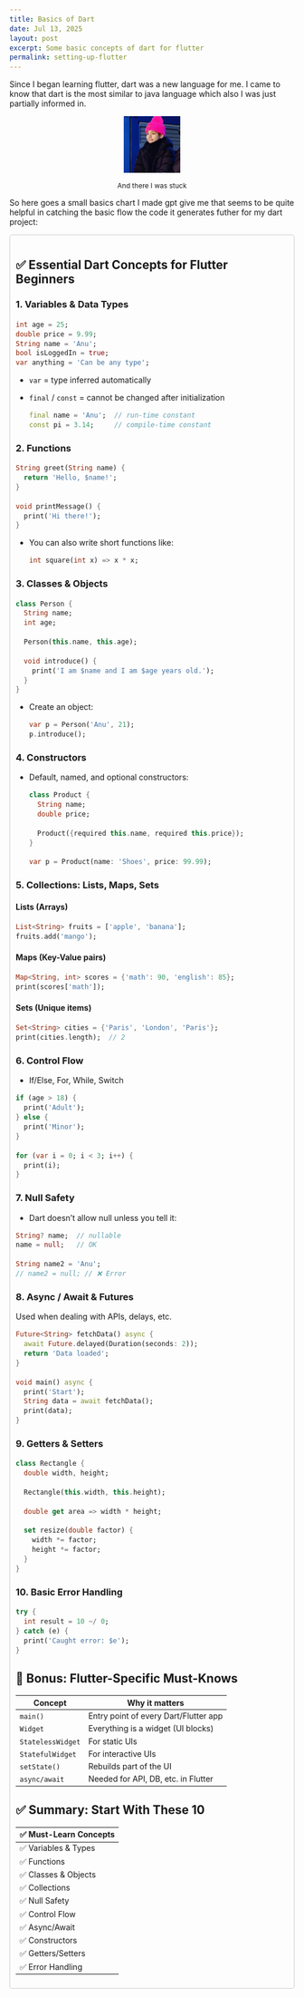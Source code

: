 ```yaml
---
title: Basics of Dart
date: Jul 13, 2025
layout: post
excerpt: Some basic concepts of dart for flutter
permalink: setting-up-flutter
---
```


Since I began learning flutter, dart was a new language for me. I came to know that dart is the most similar to java language which also I was just partially informed in.

<div align=center><img src='image.png' width=100/><p style="font-size:12px">And there I was stuck</p></div> 

So here goes a small basics chart I made gpt give me that seems to be quite helpful in catching the basic flow the code it generates futher for my dart project:

<div style="border:1px solid #ccc; padding:10px; border-radius:5px">

## ✅ Essential Dart Concepts for Flutter Beginners


### 1. **Variables & Data Types**

```dart
int age = 25;
double price = 9.99;
String name = 'Anu';
bool isLoggedIn = true;
var anything = 'Can be any type';
```

* `var` = type inferred automatically
* `final` / `const` = cannot be changed after initialization

  ```dart
  final name = 'Anu';  // run-time constant
  const pi = 3.14;     // compile-time constant
  ```



### 2. **Functions**

```dart
String greet(String name) {
  return 'Hello, $name!';
}

void printMessage() {
  print('Hi there!');
}
```

* You can also write short functions like:

  ```dart
  int square(int x) => x * x;
  ```



### 3. **Classes & Objects**

```dart
class Person {
  String name;
  int age;

  Person(this.name, this.age);

  void introduce() {
    print('I am $name and I am $age years old.');
  }
}
```

* Create an object:

  ```dart
  var p = Person('Anu', 21);
  p.introduce();
  ```



### 4. **Constructors**

* Default, named, and optional constructors:

  ```dart
  class Product {
    String name;
    double price;

    Product({required this.name, required this.price});
  }

  var p = Product(name: 'Shoes', price: 99.99);
  ```



### 5. **Collections: Lists, Maps, Sets**

#### Lists (Arrays)

```dart
List<String> fruits = ['apple', 'banana'];
fruits.add('mango');
```

#### Maps (Key-Value pairs)

```dart
Map<String, int> scores = {'math': 90, 'english': 85};
print(scores['math']);
```

#### Sets (Unique items)

```dart
Set<String> cities = {'Paris', 'London', 'Paris'};
print(cities.length);  // 2
```



### 6. **Control Flow**

* If/Else, For, While, Switch

```dart
if (age > 18) {
  print('Adult');
} else {
  print('Minor');
}

for (var i = 0; i < 3; i++) {
  print(i);
}
```



### 7. **Null Safety**

* Dart doesn’t allow null unless you tell it:

```dart
String? name;  // nullable
name = null;   // OK

String name2 = 'Anu';
// name2 = null; // ❌ Error
```



### 8. **Async / Await & Futures**

Used when dealing with APIs, delays, etc.

```dart
Future<String> fetchData() async {
  await Future.delayed(Duration(seconds: 2));
  return 'Data loaded';
}

void main() async {
  print('Start');
  String data = await fetchData();
  print(data);
}
```



### 9. **Getters & Setters**

```dart
class Rectangle {
  double width, height;

  Rectangle(this.width, this.height);

  double get area => width * height;

  set resize(double factor) {
    width *= factor;
    height *= factor;
  }
}
```



### 10. **Basic Error Handling**

```dart
try {
  int result = 10 ~/ 0;
} catch (e) {
  print('Caught error: $e');
}
```



## 🧠 Bonus: Flutter-Specific Must-Knows

| Concept           | Why it matters                        |
| ----------------- | ------------------------------------- |
| `main()`          | Entry point of every Dart/Flutter app |
| `Widget`          | Everything is a widget (UI blocks)    |
| `StatelessWidget` | For static UIs                        |
| `StatefulWidget`  | For interactive UIs                   |
| `setState()`      | Rebuilds part of the UI               |
| `async/await`     | Needed for API, DB, etc. in Flutter   |



## ✅ Summary: Start With These 10

| ✅ Must-Learn Concepts |
| --------------------- |
| ✅ Variables & Types   |
| ✅ Functions           |
| ✅ Classes & Objects   |
| ✅ Collections         |
| ✅ Null Safety         |
| ✅ Control Flow        |
| ✅ Async/Await         |
| ✅ Constructors        |
| ✅ Getters/Setters     |
| ✅ Error Handling      |

</div>